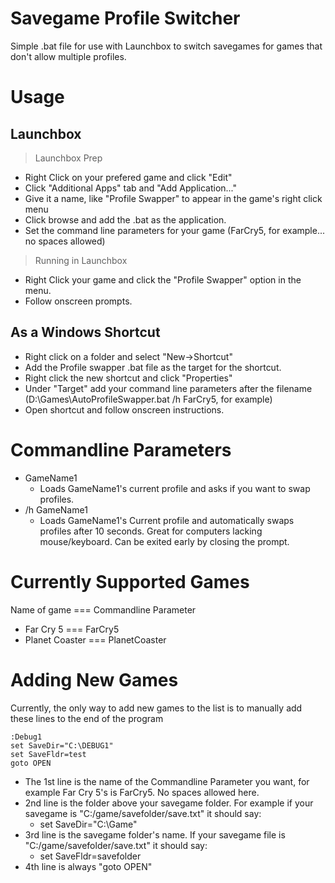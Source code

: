 # Savegame Profile Switcher
Simple .bat file for use with Launchbox to switch savegames for games that don't allow multiple profiles.

# Usage
## Launchbox
> Launchbox Prep
- Right Click on your prefered game and click "Edit"
- Click "Additional Apps" tab and "Add Application..."
- Give it a name, like "Profile Swapper" to appear in the game's right click menu
- Click browse and add the .bat as the application.
- Set the command line parameters for your game (FarCry5, for example... no spaces allowed)
> Running in Launchbox
- Right Click your game and click the "Profile Swapper" option in the menu.
- Follow onscreen prompts.

## As a Windows Shortcut
- Right click on a folder and select "New->Shortcut"
- Add the Profile swapper .bat file as the target for the shortcut.
- Right click the new shortcut and click "Properties"
- Under "Target" add your command line parameters after the filename (D:\Games\AutoProfileSwapper.bat /h FarCry5, for example)
- Open shortcut and follow onscreen instructions.

# Commandline Parameters
- GameName1
  - Loads GameName1's current profile and asks if you want to swap profiles.
- /h GameName1
  - Loads GameName1's Current profile and automatically swaps profiles after 10 seconds. Great for computers lacking mouse/keyboard. Can be exited early by closing the prompt.

# Currently Supported Games
Name of game === Commandline Parameter
- Far Cry 5 === FarCry5
- Planet Coaster === PlanetCoaster

# Adding New Games
Currently, the only way to add new games to the list is to manually add these lines to the end of the program
~~~
:Debug1
set SaveDir="C:\DEBUG1"
set SaveFldr=test
goto OPEN
~~~
- The 1st line is the name of the Commandline Parameter you want, for example Far Cry 5's is FarCry5. No spaces allowed here.
- 2nd line is the folder above your savegame folder. For example if your savegame is "C:/game/savefolder/save.txt" it should say:
  - set SaveDir="C:\Game"
- 3rd line is the savegame folder's name. If your savegame file is "C:/game/savefolder/save.txt" it should say:
  - set SaveFldr=savefolder
- 4th line is always "goto OPEN"
